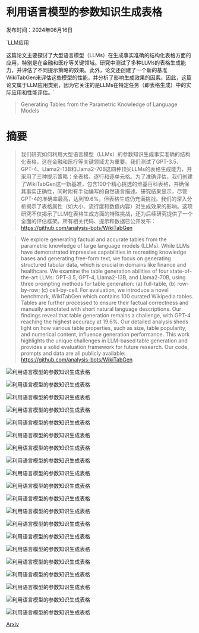 # 利用语言模型的参数知识生成表格

发布时间：2024年06月16日

`LLM应用

这篇论文主要探讨了大型语言模型（LLMs）在生成事实准确的结构化表格方面的应用，特别是在金融和医疗等关键领域。研究中测试了多种LLMs的表格生成能力，并评估了不同提示策略的效果。此外，论文还创建了一个新的基准WikiTabGen来评估这些模型的性能，并分析了影响生成效果的因素。因此，这篇论文属于LLM应用类别，因为它关注的是LLMs在特定任务（即表格生成）中的实际应用和性能评估。`

> Generating Tables from the Parametric Knowledge of Language Models

# 摘要

> 我们研究如何利用大型语言模型（LLMs）的参数知识生成事实准确的结构化表格，这在金融和医疗等关键领域尤为重要。我们测试了GPT-3.5、GPT-4、Llama2-13B和Llama2-70B这四种顶尖LLMs的表格生成能力，并采用了三种提示策略：全表格、逐行和逐单元格。为了准确评估，我们创建了WikiTabGen这一新基准，包含100个精心挑选的维基百科表格，并确保其事实正确性，同时附有手动编写的自然语言描述。研究结果显示，尽管GPT-4的准确率最高，达到19.6%，但表格生成仍充满挑战。我们的深入分析揭示了表格属性（如大小、流行度和数值内容）对生成效果的影响。这项研究不仅揭示了LLM在表格生成方面的特殊挑战，还为后续研究提供了一个全面的评估框架。所有相关代码、提示和数据已公开发布：https://github.com/analysis-bots/WikiTabGen

> We explore generating factual and accurate tables from the parametric knowledge of large language models (LLMs). While LLMs have demonstrated impressive capabilities in recreating knowledge bases and generating free-form text, we focus on generating structured tabular data, which is crucial in domains like finance and healthcare. We examine the table generation abilities of four state-of-the-art LLMs: GPT-3.5, GPT-4, Llama2-13B, and Llama2-70B, using three prompting methods for table generation: (a) full-table, (b) row-by-row; (c) cell-by-cell. For evaluation, we introduce a novel benchmark, WikiTabGen which contains 100 curated Wikipedia tables. Tables are further processed to ensure their factual correctness and manually annotated with short natural language descriptions. Our findings reveal that table generation remains a challenge, with GPT-4 reaching the highest accuracy at 19.6%. Our detailed analysis sheds light on how various table properties, such as size, table popularity, and numerical content, influence generation performance. This work highlights the unique challenges in LLM-based table generation and provides a solid evaluation framework for future research. Our code, prompts and data are all publicly available: https://github.com/analysis-bots/WikiTabGen

![利用语言模型的参数知识生成表格](../../../paper_images/2406.10922/x1.png)

![利用语言模型的参数知识生成表格](../../../paper_images/2406.10922/x2.png)

![利用语言模型的参数知识生成表格](../../../paper_images/2406.10922/x3.png)

![利用语言模型的参数知识生成表格](../../../paper_images/2406.10922/x4.png)

![利用语言模型的参数知识生成表格](../../../paper_images/2406.10922/x5.png)

![利用语言模型的参数知识生成表格](../../../paper_images/2406.10922/x6.png)

![利用语言模型的参数知识生成表格](../../../paper_images/2406.10922/x7.png)

![利用语言模型的参数知识生成表格](../../../paper_images/2406.10922/cost.png)

![利用语言模型的参数知识生成表格](../../../paper_images/2406.10922/x8.png)

![利用语言模型的参数知识生成表格](../../../paper_images/2406.10922/x9.png)

![利用语言模型的参数知识生成表格](../../../paper_images/2406.10922/x10.png)

![利用语言模型的参数知识生成表格](../../../paper_images/2406.10922/x11.png)

![利用语言模型的参数知识生成表格](../../../paper_images/2406.10922/x12.png)

![利用语言模型的参数知识生成表格](../../../paper_images/2406.10922/x13.png)

![利用语言模型的参数知识生成表格](../../../paper_images/2406.10922/x14.png)

![利用语言模型的参数知识生成表格](../../../paper_images/2406.10922/x15.png)

![利用语言模型的参数知识生成表格](../../../paper_images/2406.10922/x16.png)

![利用语言模型的参数知识生成表格](../../../paper_images/2406.10922/x17.png)

![利用语言模型的参数知识生成表格](../../../paper_images/2406.10922/x18.png)

![利用语言模型的参数知识生成表格](../../../paper_images/2406.10922/x19.png)

[Arxiv](https://arxiv.org/abs/2406.10922)